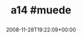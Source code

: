 ---
retweeted: false
source: <a href="http://twitter.com" rel="nofollow">Twitter Web Client</a>
entities:
  hashtags:
  - text: a14
    indices:
    - '0'
    - '4'
  - text: muede
    indices:
    - '5'
    - '11'
  symbols: []
  user_mentions: []
  urls: []
display_text_range:
- '0'
- '11'
favorite_count: '0'
id_str: '1028367232'
truncated: false
retweet_count: '0'
id: '1028367232'
created_at: Fri Nov 28 19:22:09 +0000 2008
favorited: false
full_text: "#a14 #muede"
lang: qht
tags:
- a14
- muede
- pesos/twitter
date: '2008-11-28T19:22:09+00:00'
src: https://twitter.com/bascht/status/1028367232
original_url: https://twitter.com/bascht/status/1028367232
type: twitter_tweet
text: "#a14 #muede"
title: 'a14 #muede

  '

---